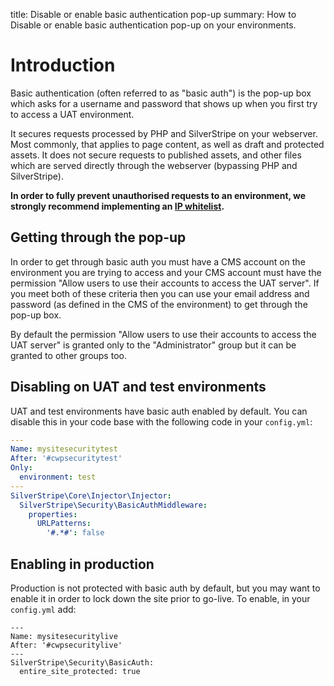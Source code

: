 title: Disable or enable basic authentication pop-up
summary: How to Disable or enable basic authentication pop-up on your environments.

# Introduction

Basic authentication (often referred to as "basic auth") is the pop-up box which asks for a username and password
that shows up when you first try to access a UAT environment. 

It secures requests processed by PHP and SilverStripe on your webserver. Most commonly, that applies to page content,
as well as draft and protected assets. It does not secure requests to published assets, and other files which
are served directly through the webserver (bypassing PHP and SilverStripe).

**In order to fully prevent unauthorised requests to an environment, we strongly recommend
implementing an [IP whitelist](https://www.cwp.govt.nz/working-with-cwp/instance-management/whitelists-on-your-instance/).**

## Getting through the pop-up

In order to get through basic auth you must have a CMS account on the environment you are trying to access and
your CMS account must have the permission "Allow users to use their accounts to access the UAT server". If you
meet both of these criteria then you can use your email address and password (as defined in the CMS of the
environment) to get through the pop-up box.

By default the permission "Allow users to use their accounts to access the UAT server" is granted only to the
"Administrator" group but it can be granted to other groups too.

## Disabling on UAT and test environments

UAT and test environments have basic auth enabled by default. You can disable this in your code base with the
following code in your `config.yml`:

```yml
---
Name: mysitesecuritytest
After: '#cwpsecuritytest'
Only:
  environment: test
---
SilverStripe\Core\Injector\Injector:
  SilverStripe\Security\BasicAuthMiddleware:
    properties:
      URLPatterns:
        '#.*#': false
```

## Enabling in production

Production is not protected with basic auth by default, but you may want to enable it in order to lock down
the site prior to go-live. To enable, in your `config.yml` add:

```
---
Name: mysitesecuritylive
After: '#cwpsecuritylive'
---
SilverStripe\Security\BasicAuth:
  entire_site_protected: true
```

